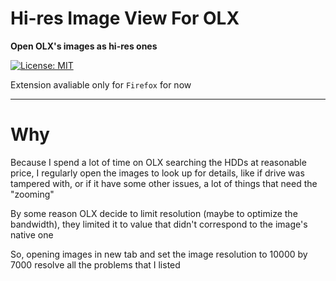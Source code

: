 # Hi-res Image View For OLX

**Open OLX's images as hi-res ones**

[![License: MIT](https://img.shields.io/badge/License-MIT-yellow.svg)](LICENSE.md)

Extension avaliable only for `Firefox` for now

---

# Why
Because I spend a lot of time on OLX searching the HDDs at reasonable price, I regularly open the images to look up for details, like if drive was tampered with, or if it have some other issues, a lot of things that need the "zooming"

By some reason OLX decide to limit resolution (maybe to optimize the bandwidth), they limited it to value that didn't correspond to the image's native one

So, opening images in new tab and set the image resolution to 10000 by 7000 resolve all the problems that I listed
